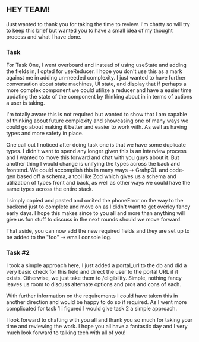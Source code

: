## HEY TEAM!

Just wanted to thank you for taking the time to review.  I'm chatty so will try to keep this brief but wanted you to have a small idea of my thought process and what I have done.

### Task # 
For Task One, I went overboard and instead of using useState and adding the fields in, I opted for useReducer.  I hope you don't use this as a mark against me in adding un-needed complexity.  I just wanted to have further conversation about state machines, UI state, and display that if perhaps a more complex component we could utilize a reducer and have a easier time updating the state of the component by thinking about in in terms of actions a user is taking.  

I'm totally aware this is not required but wanted to show that I am capable of thinking about future complexity and showcasing one of many ways we could go about making it better and easier to work with.  As well as having types and more safety in place.

One call out I noticed after doing task one is that we have some duplicate types.  I didn't want to spend any longer given this is an interview process and I wanted to move this forward and chat with you guys about it.  But another thing I would change is unifying the types across the back and frontend.  We could accomplish this in many ways -> GrahpQL and code-gen based off a schema, a tool like Zod which gives us a schema and utilization of types front and back, as well as other ways we could have the same types across the entire stack.

I simply copied and pasted and omited the phoneError on the way to the backend just to complete and move on as I didn't want to get overley fancy early days.  I hope this makes since to you all and more than anything will give us fun stuff to discuss in the next rounds should we move forward.

That aside, you can now add the new required fields and they are set up to be added to the "foo" -> email console log.

### Task #2
I took a simple approach here, I just added a portal_url to the db and did a very basic check for this field and direct the user to the portal URL if it exists. Otherwise, we just take them to /eligibility.  Simple, nothing fancy leaves us room to discuss alternate options and pros and cons of each.

With further information on the requirements I could have taken this in another direction and would be happy to do so if required.  As I went more complicated for task 1 i figured I would give task 2 a simple approach.

I look forward to chatting with you all and thank you so much for taking your time and reviewing the work.  I hope you all have a fantastic day and I very much look forward to talking tech with all of you!
